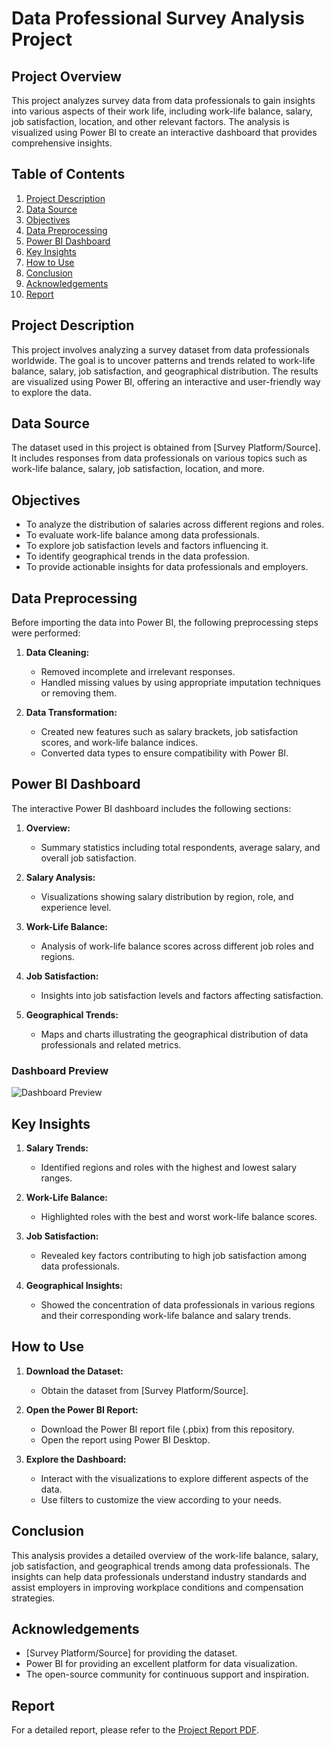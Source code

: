 # Data Professional Survey Analysis Project

## Project Overview

This project analyzes survey data from data professionals to gain insights into various aspects of their work life, including work-life balance, salary, job satisfaction, location, and other relevant factors. The analysis is visualized using Power BI to create an interactive dashboard that provides comprehensive insights.

## Table of Contents

1. [Project Description](#project-description)
2. [Data Source](#data-source)
3. [Objectives](#objectives)
4. [Data Preprocessing](#data-preprocessing)
5. [Power BI Dashboard](#power-bi-dashboard)
6. [Key Insights](#key-insights)
7. [How to Use](#how-to-use)
8. [Conclusion](#conclusion)
9. [Acknowledgements](#acknowledgements)
10. [Report](#report)

## Project Description

This project involves analyzing a survey dataset from data professionals worldwide. The goal is to uncover patterns and trends related to work-life balance, salary, job satisfaction, and geographical distribution. The results are visualized using Power BI, offering an interactive and user-friendly way to explore the data.

## Data Source

The dataset used in this project is obtained from [Survey Platform/Source]. It includes responses from data professionals on various topics such as work-life balance, salary, job satisfaction, location, and more.

## Objectives

- To analyze the distribution of salaries across different regions and roles.
- To evaluate work-life balance among data professionals.
- To explore job satisfaction levels and factors influencing it.
- To identify geographical trends in the data profession.
- To provide actionable insights for data professionals and employers.

## Data Preprocessing

Before importing the data into Power BI, the following preprocessing steps were performed:

1. **Data Cleaning:**
   - Removed incomplete and irrelevant responses.
   - Handled missing values by using appropriate imputation techniques or removing them.

2. **Data Transformation:**
   - Created new features such as salary brackets, job satisfaction scores, and work-life balance indices.
   - Converted data types to ensure compatibility with Power BI.

## Power BI Dashboard

The interactive Power BI dashboard includes the following sections:

1. **Overview:**
   - Summary statistics including total respondents, average salary, and overall job satisfaction.

2. **Salary Analysis:**
   - Visualizations showing salary distribution by region, role, and experience level.

3. **Work-Life Balance:**
   - Analysis of work-life balance scores across different job roles and regions.

4. **Job Satisfaction:**
   - Insights into job satisfaction levels and factors affecting satisfaction.

5. **Geographical Trends:**
   - Maps and charts illustrating the geographical distribution of data professionals and related metrics.

### Dashboard Preview

![Dashboard Preview](link-to-screenshot)

## Key Insights

1. **Salary Trends:**
   - Identified regions and roles with the highest and lowest salary ranges.

2. **Work-Life Balance:**
   - Highlighted roles with the best and worst work-life balance scores.

3. **Job Satisfaction:**
   - Revealed key factors contributing to high job satisfaction among data professionals.

4. **Geographical Insights:**
   - Showed the concentration of data professionals in various regions and their corresponding work-life balance and salary trends.

## How to Use

1. **Download the Dataset:**
   - Obtain the dataset from [Survey Platform/Source].

2. **Open the Power BI Report:**
   - Download the Power BI report file (.pbix) from this repository.
   - Open the report using Power BI Desktop.

3. **Explore the Dashboard:**
   - Interact with the visualizations to explore different aspects of the data.
   - Use filters to customize the view according to your needs.

## Conclusion

This analysis provides a detailed overview of the work-life balance, salary, job satisfaction, and geographical trends among data professionals. The insights can help data professionals understand industry standards and assist employers in improving workplace conditions and compensation strategies.

## Acknowledgements

- [Survey Platform/Source] for providing the dataset.
- Power BI for providing an excellent platform for data visualization.
- The open-source community for continuous support and inspiration.

## Report

For a detailed report, please refer to the [Project Report PDF](path/to/your/file.pdf).
